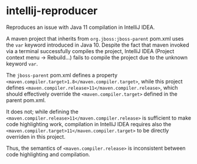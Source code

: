 # intellij-reproducer

Reproduces an issue with Java 11 compilation in IntelliJ IDEA.

A maven project that inherits from `org.jboss:jboss-parent` pom.xml uses the `var` keyword introduced in Java 10.
Despite the fact that maven invoked via a terminal successfully compiles the project, IntelliJ IDEA (Project context menu -> Rebuild...) 
fails to compile the project due to the unknown keyword `var`.

The `jboss-parent` pom.xml defines a property `<maven.compiler.target>1.8</maven.compiler.target>`, 
while this project defines `<maven.compiler.release>11</maven.compiler.release>`, which should effectively override the `<maven.compiler.target>` defined
in the parent pom.xml.

It does not; while defining the `<maven.compiler.release>11</maven.compiler.release>` is sufficient to make code highlighting work, compilation in IntelliJ IDEA
requires also the `<maven.compiler.target>11</maven.compiler.target>` to be directly overriden in this project.

Thus, the semantics of `<maven.compiler.release>` is inconsistent between code highlighting and compilation.


